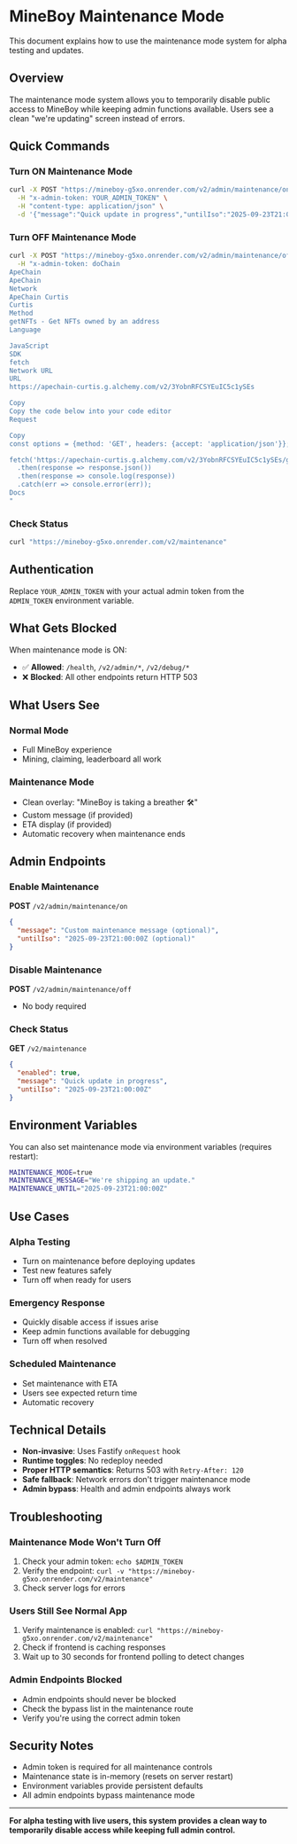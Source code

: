 # MineBoy Maintenance Mode

This document explains how to use the maintenance mode system for alpha testing and updates.

## Overview

The maintenance mode system allows you to temporarily disable public access to MineBoy while keeping admin functions available. Users see a clean "we're updating" screen instead of errors.

## Quick Commands

### Turn ON Maintenance Mode
```bash
curl -X POST "https://mineboy-g5xo.onrender.com/v2/admin/maintenance/on" \
  -H "x-admin-token: YOUR_ADMIN_TOKEN" \
  -H "content-type: application/json" \
  -d '{"message":"Quick update in progress","untilIso":"2025-09-23T21:00:00Z"}'
```

### Turn OFF Maintenance Mode
```bash
curl -X POST "https://mineboy-g5xo.onrender.com/v2/admin/maintenance/off" \
  -H "x-admin-token: doChain
ApeChain
ApeChain
Network
ApeChain Curtis
Curtis
Method
getNFTs - Get NFTs owned by an address
Language

JavaScript
SDK
fetch
Network URL
URL
https://apechain-curtis.g.alchemy.com/v2/3YobnRFCSYEuIC5c1ySEs

Copy
Copy the code below into your code editor
Request

Copy
const options = {method: 'GET', headers: {accept: 'application/json'}};

fetch('https://apechain-curtis.g.alchemy.com/v2/3YobnRFCSYEuIC5c1ySEs/getNFTsForOwner?owner=0xd8dA6BF26964aF9D7eEd9e03E53415D37aA96045&withMetadata=true&pageSize=100', options)
  .then(response => response.json())
  .then(response => console.log(response))
  .catch(err => console.error(err));
Docs
"
```

### Check Status
```bash
curl "https://mineboy-g5xo.onrender.com/v2/maintenance"
```

## Authentication

Replace `YOUR_ADMIN_TOKEN` with your actual admin token from the `ADMIN_TOKEN` environment variable.

## What Gets Blocked

When maintenance mode is ON:
- ✅ **Allowed**: `/health`, `/v2/admin/*`, `/v2/debug/*`
- ❌ **Blocked**: All other endpoints return HTTP 503

## What Users See

### Normal Mode
- Full MineBoy experience
- Mining, claiming, leaderboard all work

### Maintenance Mode
- Clean overlay: "MineBoy is taking a breather 🛠️"
- Custom message (if provided)
- ETA display (if provided)
- Automatic recovery when maintenance ends

## Admin Endpoints

### Enable Maintenance
**POST** `/v2/admin/maintenance/on`
```json
{
  "message": "Custom maintenance message (optional)",
  "untilIso": "2025-09-23T21:00:00Z (optional)"
}
```

### Disable Maintenance
**POST** `/v2/admin/maintenance/off`
- No body required

### Check Status
**GET** `/v2/maintenance`
```json
{
  "enabled": true,
  "message": "Quick update in progress",
  "untilIso": "2025-09-23T21:00:00Z"
}
```

## Environment Variables

You can also set maintenance mode via environment variables (requires restart):

```bash
MAINTENANCE_MODE=true
MAINTENANCE_MESSAGE="We're shipping an update."
MAINTENANCE_UNTIL="2025-09-23T21:00:00Z"
```

## Use Cases

### Alpha Testing
- Turn on maintenance before deploying updates
- Test new features safely
- Turn off when ready for users

### Emergency Response
- Quickly disable access if issues arise
- Keep admin functions available for debugging
- Turn off when resolved

### Scheduled Maintenance
- Set maintenance with ETA
- Users see expected return time
- Automatic recovery

## Technical Details

- **Non-invasive**: Uses Fastify `onRequest` hook
- **Runtime toggles**: No redeploy needed
- **Proper HTTP semantics**: Returns 503 with `Retry-After: 120`
- **Safe fallback**: Network errors don't trigger maintenance mode
- **Admin bypass**: Health and admin endpoints always work

## Troubleshooting

### Maintenance Mode Won't Turn Off
1. Check your admin token: `echo $ADMIN_TOKEN`
2. Verify the endpoint: `curl -v "https://mineboy-g5xo.onrender.com/v2/maintenance"`
3. Check server logs for errors

### Users Still See Normal App
1. Verify maintenance is enabled: `curl "https://mineboy-g5xo.onrender.com/v2/maintenance"`
2. Check if frontend is caching responses
3. Wait up to 30 seconds for frontend polling to detect changes

### Admin Endpoints Blocked
- Admin endpoints should never be blocked
- Check the bypass list in the maintenance route
- Verify you're using the correct admin token

## Security Notes

- Admin token is required for all maintenance controls
- Maintenance state is in-memory (resets on server restart)
- Environment variables provide persistent defaults
- All admin endpoints bypass maintenance mode

---

**For alpha testing with live users, this system provides a clean way to temporarily disable access while keeping full admin control.**
